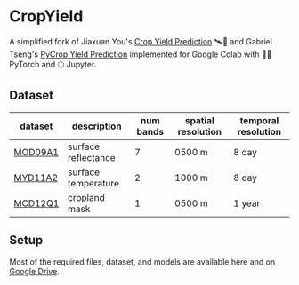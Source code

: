 # CropYield

A simplified fork of Jiaxuan You's [Crop Yield Prediction](https://github.com/JiaxuanYou/crop_yield_prediction) 🛰️🌾 and Gabriel Tseng's [PyCrop Yield Prediction](https://github.com/gabrieltseng/pycrop-yield-prediction) implemented for Google Colab with 🐍🔥 PyTorch and 🌕 Jupyter. 

## Dataset

| dataset | description | num bands | spatial resolution | temporal resolution | 
|---------|-------------|-----------|--------------------|---------------------|
|[MOD09A1](https://developers.google.com/earth-engine/datasets/catalog/MODIS_006_MOD09A1)| surface reflectance | 7 | 0500 m | 8 day  |
|[MYD11A2](https://developers.google.com/earth-engine/datasets/catalog/MODIS_006_MYD11A2)| surface temperature | 2 | 1000 m | 8 day  | 
|[MCD12Q1](https://developers.google.com/earth-engine/datasets/catalog/MODIS_051_MCD12Q1)| cropland mask       | 1 | 0500 m | 1 year |

## Setup

Most of the required files, dataset, and models are available here and on [Google Drive](https://drive.google.com/drive/folders/1jBGWtDHc9qNpFtPkNM_tjMUH02kbcetz).
